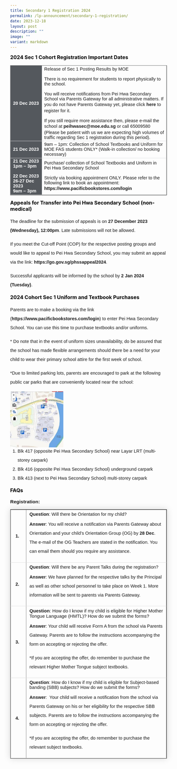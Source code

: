 ```yaml
---
title: Secondary 1 Registration 2024
permalink: /lp-announcement/secondary-1-registration/
date: 2023-12-18
layout: post
description: ""
image: ""
variant: markdown
---
```

<h3 style="margin-top:10px;font-weight: bold;color:#000000">2024 Sec 1 Cohort Registration Important Dates</h3>

<table border="1" style="width:100%;">
	<tbody>
		<tr>
			<td style="background-color: #54585d; font-weight: bold; font-size: 14.5px; border: 1px solid #54585d; color:white;border-bottom: 1px solid #dddddd;width:20%;font-family:sans-serif;">20 Dec 2023</td>
			<td style="border: 1px solid #dddfe1;font-size: 14.5px;font-family:sans-serif;">Release of Sec 1 Posting Results by MOE<br><br>There is no requirement for students to report physically to the school. <br><br>You will receive notifications from Pei Hwa Secondary School via Parents Gateway for all administrative matters. If you do not have Parents Gateway yet, please click <a href="https://pg.moe.edu.sg/" style="font-size:14.5px; line-height:1.5;font-family:sans-serif;font-weight:bold;text-decoration: none;">here</a> to register for it.<br><br>If you still require more assistance then, please e-mail the school at <a href="mailto:peihwasec@moe.edu.sg" style="font-size:14.5px; line-height:1.5;font-family:sans-serif;font-weight:bold;text-decoration: none;">peihwasec@moe.edu.sg</a> or call 65009580 (Please be patient with us we are expecting high volumes of traffic regarding Sec 1 registration during this period).</td>
		</tr>
		<tr>
			<td style="background-color: #54585d; font-weight: bold; font-size: 14.5px;font-family:sans-serif; border: 1px solid #54585d; color:white;border-bottom: 1px solid #dddddd;">21 Dec 2023</td>
			<td style="border: 1px solid #dddfe1;font-size: 14.5px;font-family:sans-serif;">9am – 1pm: Collection of School Textbooks and Uniform for MOE FAS students ONLY*
(Walk-in collection/ no booking necessary)</td>
		</tr>
		<tr>
			<td style="background-color: #54585d; font-weight: bold; font-size: 14.5px;font-family:sans-serif; border: 1px solid #54585d; color:white;border-bottom: 1px solid #dddddd;">21 Dec 2023<br>1pm – 3pm<br><br>22 Dec 2023<br>
26-27 Dec 2023<br>9am – 3pm</td>
			<td style="border: 1px solid #dddfe1;font-size: 14.5px;font-family:sans-serif;">Purchase/ collection of School Textbooks and Uniform in Pei Hwa Secondary School<br><br>Strictly via booking appointment ONLY. Please refer to the following link to book an appointment: <a href="https://www.pacificbookstores.com/login" style="font-size:14.5px; line-height:1.5;font-family:sans-serif;font-weight:bold;text-decoration: none;">https://www.pacificbookstores.com/login</a></td>
		</tr>
		
</tbody>
	</table>


<h3 style="margin-top:10px;font-weight: bold;color:#000000">Appeals for Transfer into Pei Hwa Secondary School (non-medical)</h3>
<p style="font-size:14.5px; line-height:2;margin-top:15px; font-family:sans-serif;">The deadline for the submission of appeals is on <strong style="font-family:sans-serif;">27 December 2023 (Wednesday), 12:00pm</strong>. Late submissions will not be allowed.</p>

<p style="font-size:14.5px; line-height:2;margin-top:15px; font-family:sans-serif;">If you meet the Cut-off Point (COP) for the respective posting groups and would like to appeal to Pei Hwa Secondary School, you may submit an appeal via the link: <a href="https://go.gov.sg/phssappeal2024" style="font-size:14.5px; line-height:1.5;font-family:sans-serif;font-weight:bold;text-decoration: none;">https://go.gov.sg/phssappeal2024</a>.</p>

<p style="font-size:14.5px; line-height:2;margin-top:15px; font-family:sans-serif;">Successful applicants will be informed by the school by <strong style="font-family:sans-serif;">2 Jan 2024 (Tuesday)</strong>.</p>


<h3 style="margin-top:10px;font-weight: bold;color:#000000">2024 Cohort Sec 1 Uniform and Textbook Purchases</h3>
<p style="font-size:14.5px; line-height:2;margin-top:15px; font-family:sans-serif;">Parents are to make a booking via the link (<a href="https://www.pacificbookstores.com/login" style="font-size:14.5px; line-height:1.5;font-family:sans-serif;font-weight:bold;text-decoration: none;">https://www.pacificbookstores.com/login</a>) to enter Pei Hwa Secondary School. You can use this time to purchase textbooks and/or uniforms.</p>
<p style="font-size:14.5px; line-height:2;margin-top:15px; font-family:sans-serif;">* Do note that in the event of uniform sizes unavailability, do be assured that the school has made flexible arrangements
should there be a need for your child to wear their primary school attire for the first week of school.</p>
<p style="font-size:14.5px; line-height:2;margin-top:15px; font-family:sans-serif;">*Due to limited parking lots, parents are encouraged to park at the following public car parks that are conveniently located
near the school:</p>
<img style="width: 34%;" src="/images/unnamed-3-285x300.jpg">
<ol style="margin-top:-5px;">
<li style="font-size:14.5px; line-height:2;font-family:sans-serif;">Blk 417 (opposite Pei Hwa Secondary School) near Layar LRT (multi-storey carpark)</li>
<li style="font-size:14.5px; line-height:2;font-family:sans-serif;">Blk 416 (opposite Pei Hwa Secondary School) underground carpark</li>
<li style="font-size:14.5px; line-height:2;font-family:sans-serif;">Blk 413 (next to Pei Hwa Secondary School) multi-storey carpark</li>
</ol>

<h3 style="margin-top:10px;font-weight: bold;color:#000000">FAQs</h3>
<p style="margin-top:15.5px;font-size:15.5px;"><strong style="font-family:sans-serif;">Registration:</strong></p>
<div>
<table border="1" style="border-collapse: collapse;margin: 15px 0;font-size: 14.5px; font-family: sans-serif;width:100%; box-shadow: 0 0 20px rgba(0, 0, 0, 0.15);">
<tbody>
<tr style="border-bottom: 1px solid #dddddd;">
<td style="padding: 20px 15px;font-family:sans-serif;width:10%;"><strong style="font-family:sans-serif;">1. </strong></td>
	<td style="padding: 6px 10px;font-size:14.5px;font-family:sans-serif;"><strong style="font-family:sans-serif;">Question</strong>: Will there be Orientation for my child?

<p style="margin-top:10px;font-size:14.5px; line-height:2;font-family:sans-serif;">	<strong style="font-family:sans-serif;">Answer</strong>:&nbsp;You will receive a notification via Parents Gateway about Orientation and your child’s Orientation Group (OG) by <strong style="font-family:sans-serif;"> 28 Dec</strong>. The e-mail of the OG Teachers are stated in the
notification. You can email them should you require any assistance.</p></td>
</tr>
	
<tr style="border-bottom: 1px solid #dddddd;">
<td style="padding: 20px 15px;font-size:14.5px;font-family:sans-serif;"><strong style="font-family:sans-serif;">2.</strong></td>
	<td style="padding: 6px 10px;font-size:14.5px;font-family:sans-serif;"><strong style="font-family:sans-serif;">Question</strong>: Will there be any Parent Talks during the registration?
<p style="margin-top:10px;font-size:14.5px; line-height:2;font-family:sans-serif;"><strong style="font-family:sans-serif;">Answer</strong>:&nbsp;We have planned for the respective talks by the Principal as well as other school personnel to take place on Week 1. More information will be sent to parents via Parents Gateway.</p></td>
</tr>
	
<tr style="border-bottom: 1px solid #dddddd;">
<td style="padding: 20px 15px;font-size:14.5px;font-family:sans-serif;"><strong style="font-family:sans-serif;">3.</strong></td>
	<td style="padding: 6px 10px;font-size:15px;font-family:sans-serif;"><strong style="font-family:sans-serif;">Question</strong>: How do I know if my child is eligible for Higher Mother Tongue Language (HMTL)? How do we submit the forms?
<p style="margin-top:10px;font-size:14.5px; line-height:2;font-family:sans-serif;"><strong style="font-family:sans-serif;">Answer</strong>:&nbsp;Your child will receive Form A from the school via Parents Gateway. Parents are to follow the instructions accompanying the form on accepting or rejecting the offer.</p>
<p style="margin-top:10px;font-size:14.5px; line-height:2;font-family:sans-serif;">*If you are accepting the offer, do remember to purchase the relevant Higher Mother Tongue subject textbooks.</p></td>
</tr>
<tr style="border-bottom: 1px solid #dddddd;">
<td style="padding: 20px 15px;font-size:14.5px;font-family:sans-serif;"><strong style="font-family:sans-serif;">4.</strong></td>
	<td style="padding: 6px 10px;font-size:14.5px;font-family:sans-serif;"><strong style="font-family:sans-serif;">Question</strong>: How do I know if my child is eligible for Subject-based banding (SBB) subjects? How do we submit the forms?
<p style="margin-top:10px;font-size:14.5px; line-height:2;font-family:sans-serif;"><strong style="font-family:sans-serif;">Answer</strong>:&nbsp; Your child will receive a notification from the school via Parents Gateway on his or her eligibility for the respective SBB subjects. Parents are to follow the instructions accompanying the form on accepting or rejecting the offer.</p>
<p style="margin-top:10px;font-size:14.5px; line-height:2;font-family:sans-serif;">*If you are accepting the offer, do remember to purchase the relevant subject textbooks.</p></td>
</tr>
	
</tbody>
</table></div>
